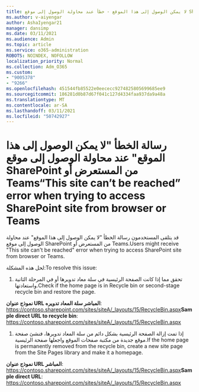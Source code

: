 ```yaml
---
title: لا يمكن الوصول إلى هذا الموقع - خطأ عند محاولة الوصول إلى موقع SharePoint من المستعرض أو Teams
ms.author: v-aiyengar
author: AshaIyengar21
manager: dansimp
ms.date: 03/11/2021
ms.audience: Admin
ms.topic: article
ms.service: o365-administration
ROBOTS: NOINDEX, NOFOLLOW
localization_priority: Normal
ms.collection: Adm_O365
ms.custom:
- "9005378"
- "9266"
ms.openlocfilehash: 451544fb85522e0eececc9274825805699685ee9
ms.sourcegitcommit: 186281d0b87d67f041c127d4334faa937da9a48a
ms.translationtype: MT
ms.contentlocale: ar-SA
ms.lasthandoff: 03/11/2021
ms.locfileid: "50742927"
---
```

# <a name="this-site-cant-be-reached-error-when-trying-to-access-sharepoint-site-from-browser-or-teams"></a><span data-ttu-id="c56f7-102">رسالة الخطأ "لا يمكن الوصول إلى هذا الموقع" عند محاولة الوصول إلى موقع SharePoint من المستعرض أو Teams</span><span class="sxs-lookup"><span data-stu-id="c56f7-102">“This site can’t be reached” error when trying to access SharePoint site from browser or Teams</span></span>

<span data-ttu-id="c56f7-103">قد يتلقى المستخدمون رسالة الخطأ "لا يمكن الوصول إلى هذا الموقع" عند محاولة الوصول إلى موقع SharePoint من المستعرض أو Teams.</span><span class="sxs-lookup"><span data-stu-id="c56f7-103">Users might receive "This site can't be reached" error when trying to access SharePoint site from browser or Teams.</span></span> 

<span data-ttu-id="c56f7-104">لحل هذه المشكلة:</span><span class="sxs-lookup"><span data-stu-id="c56f7-104">To resolve this issue:</span></span> 

1. <span data-ttu-id="c56f7-105">تحقق مما إذا كانت الصفحة الرئيسية في سلة معاد تدويرها أو في المرحلة الثانية واستعادتها.</span><span class="sxs-lookup"><span data-stu-id="c56f7-105">Check if the home page is in Recycle bin or second-stage recycle bin and restore the page.</span></span>

<span data-ttu-id="c56f7-106">**نموذج عنوان URL المباشر سلة المعاد تدويره**: https://contoso.sharepoint.com/sites/siteA/_layouts/15/RecycleBin.aspx</span><span class="sxs-lookup"><span data-stu-id="c56f7-106">**Sample direct URL to recycle bin**: https://contoso.sharepoint.com/sites/siteA/_layouts/15/RecycleBin.aspx</span></span>

1. <span data-ttu-id="c56f7-107">إذا تمت إزالة الصفحة الرئيسية بشكل دائم من سلة المعاد تدويرها، فنشئ صفحة موقع جديدة من مكتبة صفحات الموقع واجعلها صفحة الرئيسية.</span><span class="sxs-lookup"><span data-stu-id="c56f7-107">If the home page is permanently removed from the recycle bin, create a new site page from the Site Pages library and make it a homepage.</span></span> 

<span data-ttu-id="c56f7-108">**نموذج عنوان URL المباشر**: https://contoso.sharepoint.com/sites/siteA/_layouts/15/RecycleBin.aspx</span><span class="sxs-lookup"><span data-stu-id="c56f7-108">**Sample direct URL**: https://contoso.sharepoint.com/sites/siteA/_layouts/15/RecycleBin.aspx</span></span>